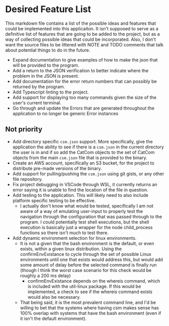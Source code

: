 # Desired Feature List

This markdown file contains a list of the possible ideas and features that could be implemented into this applicaiton.
It isn't supposed to serve as a definitive list of features that are going to be added to the project, but as a way of
collecting possible ideas that could be incorporated. Also, I don't want the source files to be littered with NOTE and
TODO comments that talk about potential things to do in the future.

* Expand documentation to give examples of how to make the json that will be provided to the program.
* Add a return to the JSON verification to better indicate where the problem in the JSON is present.
* Add documentation for the error return numbers that can possibly be returned by the program.
* Add Typescript linting to the project.
* Add support for displaying too many commands given the size of the user's current terminal.
* Go through and update the Errors that are generated throughout the application to no longer be generic Error instances

## Not priority

* Add directory specific `csm.json` support. More specifically, give the application the ability to see if there is a
`csm.json` in the current directory the user is in and if so add the CatCom objects to the set of CatCom objects from
the main `csm.json` file that is provided to the binary.
* Create an AWS account, specifically an S3 bucket, for the project to distribute pre-made versions of the binary.
* Add support for pulling/pushing the `csm.json` using git gists, or any other file repository.
* Fix project debugging in VSCode through WSL, it currently returns an error saying it is unable to find the location of
the file in question.
* Add testing to the application. This will likely need to also include platform specific testing to be effective.
  * I actually don't know what would be tested, specifically I am not aware of a way of emulating user-input to
    properly test the navigation through the configuration that was passed through to the program. I could potentially
    test shell executions, but the shell execution is basically just a wrapper for the node child_process functions so
    there isn't much to test there.
* Add dynamic environment selection for linux environments.
  * It is not a given that the bash environment is the default, or even exists, within a given linux distribution. Using
    the confirmEnvExistance to cycle through the set of possible Linux environments until one that exists would address
    this, but would add some amount of delay before the selected command is finally run (though I think the worst case
    scenario for this check would be roughly a 200 ms delay)
    * confirmEnvExistance depends on the whereis command, which is included with the util-linux package. If this would
      be implemented, a check to see if the whereis command exists would also be necessary.
  * That being said, it is the most prevalent command line, and I'd be willing to bet that the systems where having csm
    makes sense has 100% overlap with systems that have the bash environment (even if it isn't the default environment).
